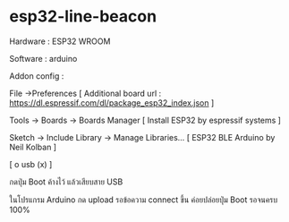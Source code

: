 # esp32-line-beacon

Hardware : ESP32 WROOM

Software : arduino 

Addon config : 

File ->Preferences [ Additional board url : https://dl.espressif.com/dl/package_esp32_index.json ]

Tools -> Boards -> Boards Manager [ Install ESP32 by espressif systems ]

Sketch -> Include Library -> Manage Libraries… [ ESP32 BLE Arduino by Neil Kolban ]



[ o  usb  (x) ]

กดปุ่ม Boot ค้างไว้ แล้วเสียบสาย USB 

ในโปรแกรม Arduino กด upload รอข้อความ connect ขึ้น ค่อยปล่อยปุ่ม Boot รอจนครบ 100% 

